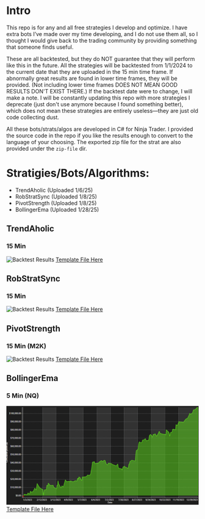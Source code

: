 # Intro

This repo is for any and all free strategies I develop and optimize. I have extra bots I’ve made over my time developing, and I do not use them all, so I thought I would give back to the trading community by providing something that someone finds useful.

These are all backtested, but they do NOT guarantee that they will perform like this in the future. All the strategies will be backtested from 1/1/2024 to the current date that they are uploaded in the 15 min time frame. If abnormally great results are found in lower time frames, they will be provided. (Not including lower time frames DOES NOT MEAN GOOD RESULTS DON'T EXIST THERE.) If the backtest date were to change, I will make a note. I will be constantly updating this repo with more strategies I deprecate (just don't use anymore because I found something better), which does not mean these strategies are entirely useless—they are just old code collecting dust.

All these bots/strats/algos are developed in C# for Ninja Trader. I provided the source code in the repo if you like the results enough to convert to the language of your choosing. The exported zip file for the strat are also provided under the `zip-file` dir.

# Stratigies/Bots/Algorithms:
- TrendAholic (Uploaded 1/6/25)
- RobStratSync (Uploaded 1/8/25)
- PivotStrength (Uploaded 1/8/25)
- BollingerEma (Uploaded 1/28/25)


## TrendAholic
### 15 Min
![Backtest Results](./imgs/TrendAholic15Min.PNG)
[Template File Here](./templates/MaxBots.TrendAholic/15Min.xml)

## RobStratSync
### 15 Min
![Backtest Results](./imgs/RobStratSync15Min.PNG)
[Template File Here](./templates/MaxBots.RobStratSync/15%20Min.xml)

## PivotStrength
### 15 Min (M2K)
![Backtest Results](./imgs/PivotStrength15Min.PNG)
[Template File Here](./templates/MaxBots.PivotStrength/15Min.xml)

## BollingerEma
### 5 Min (NQ)
![Backtest Results](./imgs/BollingerEma5Min.PNG)
[Template File Here](./templates/MaxBots.BollingerEma//Best%205%20Min%20No%20Profit%20Target.xml)